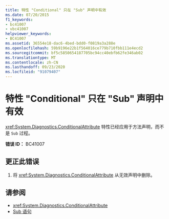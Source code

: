 ```yaml
---
title: 特性 "Conditional" 只在 "Sub" 声明中有效
ms.date: 07/20/2015
f1_keywords:
- bc41007
- vbc41007
helpviewer_keywords:
- BC41007
ms.assetid: 36554e18-dac6-4bed-bdd0-f0819a3a288e
ms.openlocfilehash: 59b9196e22b1f564016ce779b710fbb111e4ecd2
ms.sourcegitcommit: bf5c5850654187705bc94cc40ebfb62fe346ab02
ms.translationtype: MT
ms.contentlocale: zh-CN
ms.lasthandoff: 09/23/2020
ms.locfileid: "91079407"
---
```

# <a name="attribute-conditional-is-only-valid-on-sub-declarations"></a>特性 "Conditional" 只在 "Sub" 声明中有效

<xref:System.Diagnostics.ConditionalAttribute> 特性已经应用于方法声明，而不是 `Sub` 过程。  
  
 **错误 ID：** BC41007  
  
## <a name="to-correct-this-error"></a>更正此错误  
  
1. 将 <xref:System.Diagnostics.ConditionalAttribute> 从无效声明中删除。  
  
## <a name="see-also"></a>请参阅

- <xref:System.Diagnostics.ConditionalAttribute>
- [Sub 语句](../language-reference/statements/sub-statement.md)
